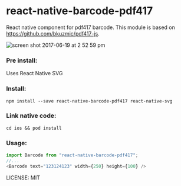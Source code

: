 # react-native-barcode-pdf417

React native component for pdf417 barcode. This module is based on https://github.com/bkuzmic/pdf417-js.

![screen shot 2017-06-19 at 2 52 59 pm](https://user-images.githubusercontent.com/902357/27300810-09ec0efa-54ff-11e7-971b-fef49851525f.png)

### Pre install:

Uses React Native SVG

### Install:

```
npm install --save react-native-barcode-pdf417 react-native-svg
```

### Link native code:

```
cd ios && pod install
```

### Usage:

```js
import Barcode from "react-native-barcode-pdf417";
//...
<Barcode text="123124123" width={250} height={100} />
```

LICENSE: MIT
